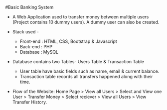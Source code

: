 #Basic Banking System  
  - A Web Application used to transfer money between multiple users (Project contains 10 dummy users). A dummy user can also be created.  

- Stack used - 
  - Front-end : HTML, CSS, Bootstrap & Javascript 
  - Back-end : PHP 
  - Database : MySQL   

- Database contains two Tables- Users Table & Transaction Table 
  - User table have basic fields such as name, email & current balance. 
  - Transaction table records all transfers happened along with their time.  

- Flow of the Website: Home Page > View all Users > Select and View one User > Transfer Money > Select reciever > View all Users > View Transfer History.
